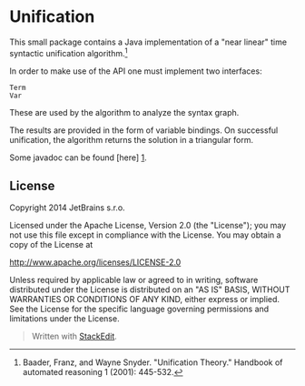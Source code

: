 Unification
===========

This small package contains a Java implementation of a "near linear" time syntactic unification algorithm.[^uni]

In order to make use of the API one must implement two interfaces:

    Term
    Var
    
These are used by the algorithm to analyze the syntax graph. 

The results are provided in the form of variable bindings. On successful unification, the algorithm returns the solution in a triangular form. 

Some javadoc can be found [here] [1]. 

License
-------

Copyright 2014 JetBrains s.r.o.

Licensed under the Apache License, Version 2.0 (the "License");
you may not use this file except in compliance with the License.
You may obtain a copy of the License at

http://www.apache.org/licenses/LICENSE-2.0

Unless required by applicable law or agreed to in writing, software
distributed under the License is distributed on an "AS IS" BASIS,
WITHOUT WARRANTIES OR CONDITIONS OF ANY KIND, either express or implied.
See the License for the specific language governing permissions and
limitations under the License.

> Written with [StackEdit](https://stackedit.io/).

  [^uni]: Baader, Franz, and Wayne Snyder. "Unification Theory." Handbook of automated reasoning 1 (2001): 445-532.

  [1]: http://../doc/index.html
 